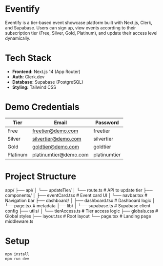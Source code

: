 # Eventify

Eventify is a tier-based event showcase platform built with Next.js, Clerk, and Supabase. Users can sign up, view events according to their subscription tier (Free, Silver, Gold, Platinum), and update their access level dynamically.

# Tech Stack

- **Frontend:** Next.js 14 (App Router)
- **Auth:** Clerk.dev
- **Database:** Supabase (PostgreSQL)
- **Styling:** Tailwind CSS

# Demo Credentials

| Tier     | Email                 | Password     |
|----------|-----------------------|--------------|
| Free     | freetier@demo.com     | freetier     |
| Silver   | silvertier@demo.com   | silvertier   |
| Gold     | goldtier@demo.com     | goldtier     |
| Platinum | platinumtier@demo.com | platinumtier |

# Project Structure

app/
├── api/
│ └── updateTier/
│ └── route.ts # API to update tier
├── components/
│ ├── eventCard.tsx # Event card UI
│ └── navbar.tsx # Navigation bar
├── dashboard/
│ ├── dashboard.tsx # Dashboard logic
│ └──page.tsx # metadata
├── lib/
│ └── supabase.ts # Supabase client config
├── utils/
│ └── tierAccess.ts # Tier access logic
├── globals.css # Global styles
├── layout.tsx # Root layout
└── page.tsx # Landing page
middleware.ts

# Setup

```bash
npm install
npm run dev